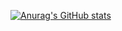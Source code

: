 [![Anurag's GitHub stats](https://github-readme-stats.vercel.app/api?username=Daibi-mua)](https://github.com/anuraghazra/github-readme-stats)
